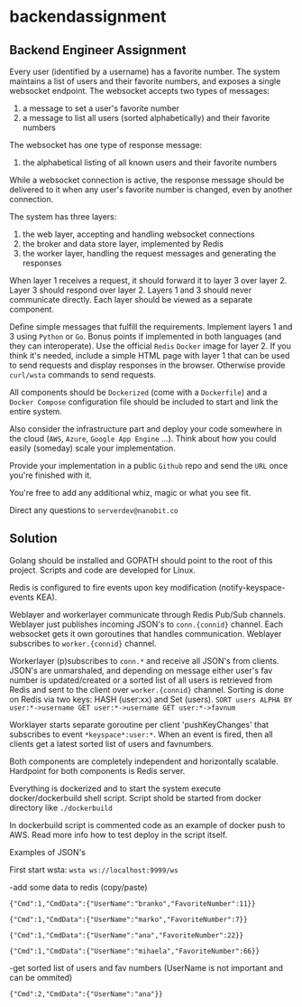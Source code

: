 # backendassignment

## Backend Engineer Assignment

Every user (identified by a username) has a favorite number. The system maintains a list of users and their favorite numbers, and exposes a single websocket endpoint. The websocket accepts two types of messages:

1. a message to set a user's favorite number
2. a message to list all users (sorted alphabetically) and their favorite numbers

The websocket has one type of response message:

1. the alphabetical listing of all known users and their favorite numbers

While a websocket connection is active, the response message should be delivered to it when any user's favorite number is changed, even by another connection.

The system has three layers:

1. the web layer, accepting and handling websocket connections
2. the broker and data store layer, implemented by Redis
3. the worker layer, handling the request messages and generating the responses

When layer 1 receives a request, it should forward it to layer 3 over layer 2. Layer 3 should respond over layer 2. Layers 1 and 3 should never communicate directly. Each layer should be viewed as a separate component.

Define simple messages that fulfill the requirements. Implement layers 1 and 3 using `Python` or `Go`. Bonus points if implemented in both languages (and they can interoperate). Use the official `Redis` `Docker` image for layer 2. If you think it's needed, include a simple HTML page with layer 1 that can be used to send requests and display responses in the browser. Otherwise provide `curl/wsta` commands to send requests.

All components should be `Dockerized` (come with a `Dockerfile`) and a `Docker Compose` configuration file should be included to start and link the entire system.

Also consider the infrastructure part and deploy your code somewhere in the cloud (`AWS`, `Azure`, `Google App Engine` ...). Think about how you could easily (someday) scale your implementation. 

Provide your implementation in a public `Github` repo and send the `URL` once you're finished with it.

You're free to add any additional whiz, magic or what you see fit.

Direct any questions to `serverdev@nanobit.co`

## Solution

Golang should be installed and GOPATH should point to the root of this project.
Scripts and code are developed for Linux.

Redis is configured to fire events upon key modification (notify-keyspace-events KEA).

Weblayer and workerlayer communicate through Redis Pub/Sub channels.
Weblayer just publishes incoming JSON's to `conn.{connid}` channel. Each websocket gets it own goroutines that handles communication.
Weblayer subscribes to `worker.{connid}` channel.


Workerlayer (p)subscribes to `conn.*` and receive all JSON's from clients. JSON's are unmarshaled, and depending on message either user's fav number is updated/created or a sorted list of all users is retrieved from Redis and sent to the client over `worker.{connid}` channel. Sorting is done on Redis via two keys: HASH (user:xx) and Set (users). 
`SORT users ALPHA BY user:*->username GET user:*->username GET user:*->favnum`


Worklayer starts separate goroutine per client 'pushKeyChanges' that subscribes to event `*keyspace*:user:*`. When an event is fired, then all clients get a latest sorted list of users and favnumbers.

Both components are completely independent and horizontally scalable. Hardpoint for both components is Redis server.

Everything is dockerized and to start the system execute docker/dockerbuild shell script. Script shold be started from docker directory like `./dockerbuild`

In dockerbuild script is commented code as an example of docker push to AWS. Read more info how to test deploy in the script itself.

Examples of JSON's

First start wsta:
`wsta ws://localhost:9999/ws`

-add some data to redis (copy/paste)


`{"Cmd":1,"CmdData":{"UserName":"branko","FavoriteNumber":11}}`

`{"Cmd":1,"CmdData":{"UserName":"marko","FavoriteNumber":7}}`

`{"Cmd":1,"CmdData":{"UserName":"ana","FavoriteNumber":22}}`

`{"Cmd":1,"CmdData":{"UserName":"mihaela","FavoriteNumber":66}}`

-get sorted list of users and fav numbers (UserName is not important and can be ommited)

`{"Cmd":2,"CmdData":{"UserName":"ana"}}`
